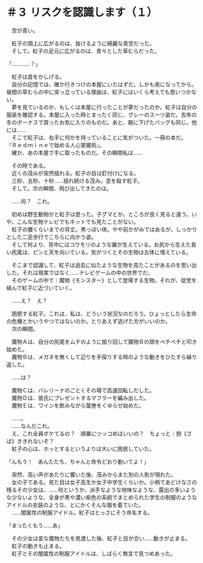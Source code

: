 # ＃３ リスクを認識します（１）

　空が青い。

　紅子の頭上に広がるのは、抜けるように綺麗な青空だった。  
　そして。紅子の足元に広がるのは、青々とした草むらだった。

「…………？」

　紅子は首をかしげる。  
　自分の記憶では、確か行きつけの本屋にいたはずだ。しかも夜になってから。昼間の草むらの中に突っ立っている理由は、紅子にはいくら考えても思いつかない。  
　夢を見ているのか、もしくは本屋に行ったことが夢だったのか。紅子は自分の服装を確認する。本屋に入った時とまったく同じ、グレーのスーツ姿だ。去年の冬のボーナスで買ったお気に入りのものだ。あと、腕に下げたバッグも同じ。他には……  
　そこで紅子は、右手に何かを持っていることに気がついた。一冊の本だ。  
『Ｒｅｄｍｉｎｅで始める人心掌握術』。  
　確か、あの本屋で手に取ったものだ。その瞬間私は……

　その時である。  
　近くの茂みが突然揺れる。紅子の目は釘付けになる。  
　三秒、五秒、十秒……揺れ続ける茂み。息を殺す紅子。  
　そして。次の瞬間、飛び出してきたのは。

　……何？　これ。

　初めは野生動物かと紅子は思った。子グマとか。ところが良く見ると違う。いや、こんな生物テレビでもネットでも見たことがない。  
　紅子の腰くらいまでの背丈。黒っぽい体。やや前かがみではあるが、しっかりとした二足歩行でこちらに向かう姿。  
　そして何より、背中にはコウモリのような翼が生えている。お尻から生えた長い尻尾は、ピンと天を向いている。気がつくとその生物は五体に増えている。

　そこまで認識して、紅子は過去に似たような生物を見たことがあるのを思い出した。それは現実ではなく……テレビゲームの中の世界でだ。  
　そのゲームの中で｜魔物《モンスター》として登場する生物。それが、徒党を組んで紅子に近づいていく。

　……え？　え？

　困惑する紅子。これは、私は、どういう状況なのだろう。ひょっとしたら生命の危機とかいうやつではないのか。とりあえず逃げた方がいいのか。  
　次の瞬間。

　魔物Ａは、自分の尻尾をムチのように振り回して魔物Ｂの頭をペチペチと叩き始めた。  
　魔物Ｂは、メガネを無くして辺りを手探りする時のような動きをひたすら繰り返した。

　……は？

　魔物Ｃは、バレリーナのごとくその場で高速回転しだした。  
　魔物Ｄは、彼氏にプレゼントするマフラーを編み出した。  
　魔物Ｅは、ワインを飲みながら葉巻をくゆらせ始めた。

　……。  
　……なんだこれ。  
　え、これ全員ボケてるの？　順番にツッコめばいいの？　ちょっと｜捌《さば》ききれないぞ？  
　紅子の心は、ホッとするというよりは大いに困惑していた。

「んもう！　あんたたち、ちゃんと命令どおり動いてよ！」

　突然、高い声があたりに響いた後、茂みからまた別の人影が現れた。  
　女の子である。見た目は女子高生か女子中学生くらいか。小柄であどけなさの残るその少女は、……何というか、派手なような地味なような、露出の多いような少ないような、全身が黒や濃い紫色の系統でまとめられた学生の制服のようなアイドルの衣装のような、とにかくそんな服を着ていた。  
　……闇属性の制服アイドル。紅子はとっさにそう命名する。

「まったくもう……あ」

　その少女は変な魔物たちを見渡した後、紅子と目が合い……動きが止まる。  
　紅子の動きも止まる。  
　紅子とその闇属性の制服アイドルは、しばらく無言で見つめあった。
